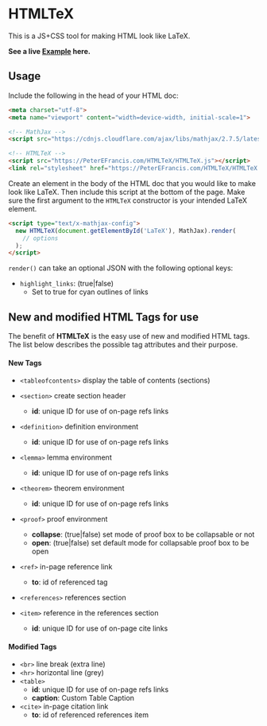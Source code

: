 # HTMLTeX

This is a JS+CSS tool for making HTML look like LaTeX.

**See a live [Example](https://peterefrancis.com/HTMLTeX/examples/) here.**

## Usage

Include the following in the head of your HTML doc:

```HTML
<meta charset="utf-8">
<meta name="viewport" content="width=device-width, initial-scale=1">

<!-- MathJax -->
<script src="https://cdnjs.cloudflare.com/ajax/libs/mathjax/2.7.5/latest.js?config=TeX-MML-AM_CHTML"></script>

<!-- HTMLTeX -->
<script src="https://PeterEFrancis.com/HTMLTeX/HTMLTeX.js"></script>
<link rel="stylesheet" href="https://PeterEFrancis.com/HTMLTeX/HTMLTeX.css">
```

Create an element in the body of the HTML doc that you would like to make look like LaTeX. Then include this script at the bottom of the page. Make sure the first argument to the `HTMLTeX` constructor is your intended LaTeX element.

```HTML
<script type="text/x-mathjax-config">
  new HTMLTeX(document.getElementById('LaTeX'), MathJax).render(
    // options
  );
</script>
```

`render()` can take an optional JSON with the following optional keys:
  - `highlight_links`: (true|false)
    - Set to true for cyan outlines of links

## New and modified HTML Tags for use

The benefit of **HTMLTeX** is the easy use of new and modified HTML tags. The list below describes the possible tag attributes and their purpose.

#### New Tags

- `<tableofcontents>` display the table of contents (sections)
- `<section>` create section header
  - **id**: unique ID for use of on-page refs links
- `<definition>` definition environment
  - **id**: unique ID for use of on-page refs links
- `<lemma>` lemma environment
  - **id**: unique ID for use of on-page refs links
- `<theorem>` theorem environment
  - **id**: unique ID for use of on-page refs links
- `<proof>` proof environment
  - **collapse**: (true|false) set mode of proof box to be collapsable or not
  - **open**: (true|false) set default mode for collapsable proof box to be open
- `<ref>` in-page reference link
  - **to**: id of referenced tag

- `<references>` references section
- `<item>` reference in the references section
  - **id**: unique ID for use of on-page cite links


#### Modified Tags

- `<br>` line break (extra line)
- `<hr>` horizontal line (grey)
- `<table>`
  - **id**: unique ID for use of on-page refs links
  - **caption**: Custom Table Caption
- `<cite>` in-page citation link
  - **to**: id of referenced references item
